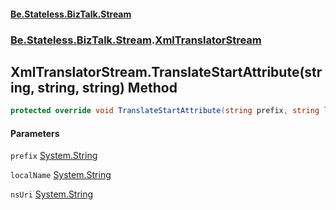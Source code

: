 #### [Be.Stateless.BizTalk.Stream](README.md 'README')
### [Be.Stateless.BizTalk.Stream](Be.Stateless.BizTalk.Stream.md 'Be.Stateless.BizTalk.Stream').[XmlTranslatorStream](XmlTranslatorStream.md 'Be.Stateless.BizTalk.Stream.XmlTranslatorStream')

## XmlTranslatorStream.TranslateStartAttribute(string, string, string) Method

```csharp
protected override void TranslateStartAttribute(string prefix, string localName, string nsUri);
```
#### Parameters

<a name='Be.Stateless.BizTalk.Stream.XmlTranslatorStream.TranslateStartAttribute(string,string,string).prefix'></a>

`prefix` [System.String](https://docs.microsoft.com/en-us/dotnet/api/System.String 'System.String')

<a name='Be.Stateless.BizTalk.Stream.XmlTranslatorStream.TranslateStartAttribute(string,string,string).localName'></a>

`localName` [System.String](https://docs.microsoft.com/en-us/dotnet/api/System.String 'System.String')

<a name='Be.Stateless.BizTalk.Stream.XmlTranslatorStream.TranslateStartAttribute(string,string,string).nsUri'></a>

`nsUri` [System.String](https://docs.microsoft.com/en-us/dotnet/api/System.String 'System.String')